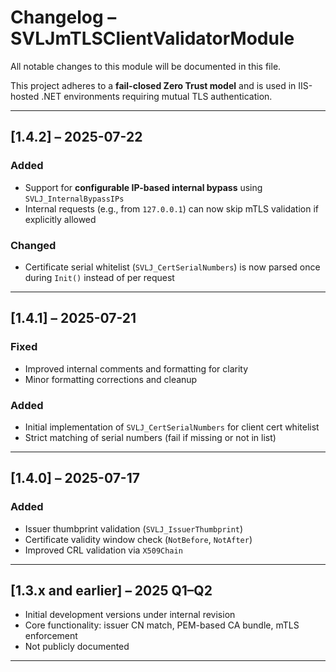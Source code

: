 # Changelog – SVLJmTLSClientValidatorModule

All notable changes to this module will be documented in this file.

This project adheres to a **fail-closed Zero Trust model** and is used in IIS-hosted .NET environments requiring mutual TLS authentication.

---

## [1.4.2] – 2025-07-22

### Added
- Support for **configurable IP-based internal bypass** using `SVLJ_InternalBypassIPs`
- Internal requests (e.g., from `127.0.0.1`) can now skip mTLS validation if explicitly allowed

### Changed
- Certificate serial whitelist (`SVLJ_CertSerialNumbers`) is now parsed once during `Init()` instead of per request

---

## [1.4.1] – 2025-07-21

### Fixed
- Improved internal comments and formatting for clarity
- Minor formatting corrections and cleanup

### Added
- Initial implementation of `SVLJ_CertSerialNumbers` for client cert whitelist
- Strict matching of serial numbers (fail if missing or not in list)

---

## [1.4.0] – 2025-07-17

### Added
- Issuer thumbprint validation (`SVLJ_IssuerThumbprint`)
- Certificate validity window check (`NotBefore`, `NotAfter`)
- Improved CRL validation via `X509Chain`

---

## [1.3.x and earlier] – 2025 Q1–Q2

- Initial development versions under internal revision
- Core functionality: issuer CN match, PEM-based CA bundle, mTLS enforcement
- Not publicly documented

---

